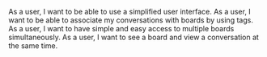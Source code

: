 As a user, I want to be able to use a simplified user interface.
As a user, I want to be able to associate my conversations with
boards by using tags.
As a user, I want to have simple and easy access to multiple boards simultaneously.
As a user, I want to see a board and view a conversation at the same time.
